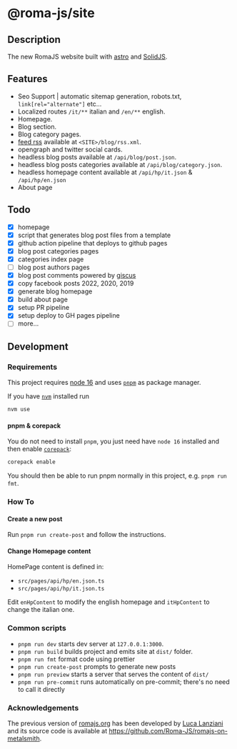 # @roma-js/site

## Description

The new RomaJS website built with [astro](https://astro.build/) and [SolidJS](https://www.solidjs.com/).

## Features

- Seo Support | automatic sitemap generation, robots.txt, `link[rel="alternate"]` etc...
- Localized routes `/it/**` italian and `/en/**` english.
- Homepage.
- Blog section.
- Blog category pages.
- [feed rss](https://rss.com/blog/how-do-rss-feeds-work/) available at `<SITE>/blog/rss.xml`.
- opengraph and twitter social cards.
- headless blog posts available at `/api/blog/post.json`.
- headless blog posts categories available at `/api/blog/category.json`.
- headless homepage content available at `/api/hp/it.json` & `/api/hp/en.json`
- About page

## Todo

- [x] homepage
- [x] script that generates blog post files from a template
- [x] github action pipeline that deploys to github pages
- [x] blog post categories pages
- [x] categories index page
- [ ] blog post authors pages
- [x] blog post comments powered by [giscus](https://giscus.app/)
- [x] copy facebook posts 2022, 2020, 2019
- [x] generate blog homepage
- [x] build about page
- [x] setup PR pipeline
- [x] setup deploy to GH pages pipeline
- [ ] more...

## Development

### Requirements

This project requires [node 16](https://nodejs.org/en/) and uses [`pnpm`](https://pnpm.io/) as package manager.

If you have [`nvm`](https://github.com/nvm-sh/nvm) installed run

```bash
nvm use
```

#### pnpm & corepack

You do not need to install `pnpm`, you just need have `node 16` installed and then enable [`corepack`](https://nodejs.org/api/corepack.html):

```bash
corepack enable
```

You should then be able to run pnpm normally in this project, e.g. `pnpm run fmt`.

### How To

#### Create a new post

Run `pnpm run create-post` and follow the instructions.

#### Change Homepage content

HomePage content is defined in:

- `src/pages/api/hp/en.json.ts`
- `src/pages/api/hp/it.json.ts`

Edit `enHpContent` to modify the english homepage and `itHpContent` to change the italian one.

### Common scripts

- `pnpm run dev` starts dev server at `127.0.0.1:3000`.
- `pnpm run build` builds project and emits site at `dist/` folder.
- `pnpm run fmt` format code using prettier
- `pnpm run create-post` prompts to generate new posts
- `pnpm run preview` starts a server that serves the content of `dist/`
- `pnpm run pre-commit` runs automatically on pre-commit; there's no need to call it directly

### Acknowledgements

The previous version of [romajs.org](https://romajs.org/) has been developed by [Luca Lanziani](https://github.com/LucaLanziani) and its source code is available at https://github.com/Roma-JS/romajs-on-metalsmith.
